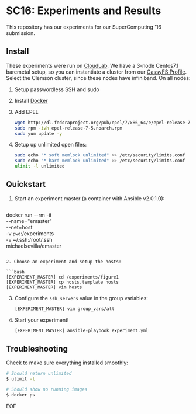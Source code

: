SC16: Experiments and Results
=============================

This repository has our experiments for our SuperComputing '16 submission. 

Install
-------

These experiments were run on [CloudLab](https://www.cloudlab.us). We have a 3-node Centos7.1 baremetal setup, so you can instantiate a cluster from our [GassyFS Profile](https://www.cloudlab.us/p/5fd60b18-f5d0-11e5-b570-99cadac50270). Select the Clemson cluster, since these nodes have infiniband. On all nodes:

1. Setup passwordless SSH and sudo

2. Install [Docker](https://docs.docker.com/engine/installation/)

3. Add EPEL

   ```bash
   wget http://dl.fedoraproject.org/pub/epel/7/x86_64/e/epel-release-7-5.noarch.rpm 
   sudo rpm -ivh epel-release-7-5.noarch.rpm
   sudo yum update -y
   ```

4. Setup up unlimited open files:

   ```bash
   sudo echo "* soft memlock unlimited" >> /etc/security/limits.conf
   sudo echo "* hard memlock unlimited" >> /etc/security/limits.conf
   ulimit -l unlimited
   ```

Quickstart
----------

1. Start an experiment master (a container with Ansible v2.0.1.0):

   ```bash
  docker run --rm -it \
    --name="emaster" \
    --net=host \
    -v `pwd`:/experiments \
    -v ~/.ssh:/root/.ssh \
    michaelsevilla/emaster
   ```

2. Choose an experiment and setup the hosts:

   ```bash
   [EXPERIMENT_MASTER] cd /experiments/figure1
   [EXPERIMENT_MASTER] cp hosts.template hosts
   [EXPERIMENT_MASTER] vim hosts
   ```

3. Configure the `ssh_servers` value in the group variables:

   ```bash
   [EXPERIMENT_MASTER] vim group_vars/all
   ```

4. Start your experiment!
   
   ```bash
   [EXPERIMENT_MASTER] ansible-playbook experiment.yml
   ``` 

Troubleshooting
---------------

Check to make sure everything installed smoothly:

   ```bash
   # Should return unlimited
   $ ulimit -l

   # Should show no running images
   $ docker ps 
   ```

EOF 
